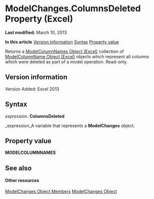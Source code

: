 
# ModelChanges.ColumnsDeleted Property (Excel)

 **Last modified:** March 10, 2013

 **In this article**
 [Version information](#sectionSection0)
 [Syntax](#sectionSection1)
 [Property value](#sectionSection2)


Returns a  [ModelColumnNames Object (Excel)](3a8a966f-b987-a77b-1d4c-eb7b35179f8b.md) collection of [ModelColumnName Object (Excel)](63a5eefe-b54d-0075-c116-8a752c881834.md) objects which represent all columns which were deleted as part of a model operation. Read-only.


## Version information
<a name="sectionSection0"> </a>

Version Added: Excel 2013 


## Syntax
<a name="sectionSection1"> </a>

 _expression_. **ColumnsDeleted**

 _expression_A variable that represents a  **ModelChanges** object.


## Property value
<a name="sectionSection2"> </a>

 **MODELCOLUMNNAMES**


## See also
<a name="sectionSection2"> </a>


#### Other resources


 [ModelChanges Object Members](9ecee580-b4aa-9e89-1a6e-70ee31552ec7.md)
 [ModelChanges Object](fd2388eb-48ab-c238-2ffa-8c3f6d20fe36.md)
